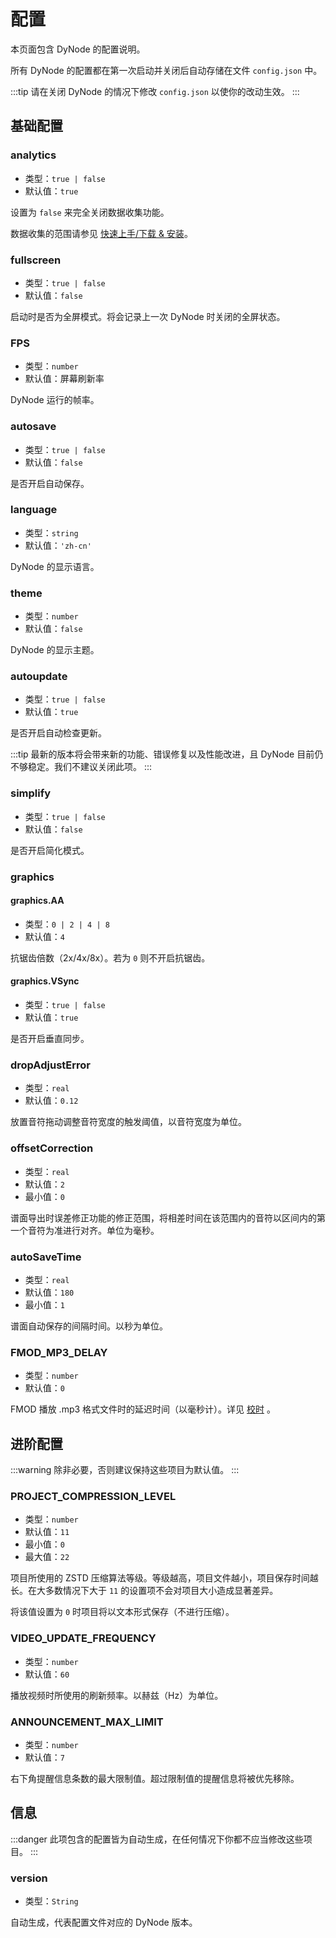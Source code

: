 # 配置

本页面包含 DyNode 的配置说明。

所有 DyNode 的配置都在第一次启动并关闭后自动存储在文件 `config.json` 中。

:::tip
请在关闭 DyNode 的情况下修改 `config.json` 以使你的改动生效。
:::

## 基础配置

### analytics

* 类型：`true | false`
* 默认值：`true`

设置为 `false` 来完全关闭数据收集功能。

数据收集的范围请参见 [快速上手/下载 & 安装](getting-started.md)。

### fullscreen

* 类型：`true | false`
* 默认值：`false`

启动时是否为全屏模式。将会记录上一次 DyNode 时关闭的全屏状态。

### FPS

* 类型：`number`
* 默认值：屏幕刷新率

DyNode 运行的帧率。

### autosave

* 类型：`true | false`
* 默认值：`false`

是否开启自动保存。

### language

* 类型：`string`
* 默认值：`'zh-cn'`

DyNode 的显示语言。

### theme

* 类型：`number`
* 默认值：`false`

DyNode 的显示主题。

### autoupdate

* 类型：`true | false`
* 默认值：`true`

是否开启自动检查更新。

:::tip
最新的版本将会带来新的功能、错误修复以及性能改进，且 DyNode 目前仍不够稳定。我们不建议关闭此项。
:::

### simplify

* 类型：`true | false`
* 默认值：`false`

是否开启简化模式。

### graphics

#### graphics.AA

* 类型：`0 | 2 | 4 | 8`
* 默认值：`4`

抗锯齿倍数（2x/4x/8x）。若为 `0` 则不开启抗锯齿。

#### graphics.VSync

* 类型：`true | false`
* 默认值：`true`

是否开启垂直同步。

### dropAdjustError

* 类型：`real`
* 默认值：`0.12`

放置音符拖动调整音符宽度的触发阈值，以音符宽度为单位。


### offsetCorrection

* 类型：`real`
* 默认值：`2`
* 最小值：`0`

谱面导出时误差修正功能的修正范围，将相差时间在该范围内的音符以区间内的第一个音符为准进行对齐。单位为毫秒。

### autoSaveTime

* 类型：`real`
* 默认值：`180`
* 最小值：`1`

谱面自动保存的间隔时间。以秒为单位。

### FMOD_MP3_DELAY

* 类型：`number`
* 默认值：`0`

FMOD 播放 .mp3 格式文件时的延迟时间（以毫秒计）。详见 [校时](/guide/timing.html#mp3-与-wav-格式的延迟处理) 。

## 进阶配置

:::warning
除非必要，否则建议保持这些项目为默认值。
:::

### PROJECT_COMPRESSION_LEVEL

* 类型：`number`
* 默认值：`11`
* 最小值：`0`
* 最大值：`22`

项目所使用的 ZSTD 压缩算法等级。等级越高，项目文件越小，项目保存时间越长。在大多数情况下大于 `11` 的设置项不会对项目大小造成显著差异。

将该值设置为 `0` 时项目将以文本形式保存（不进行压缩）。

### VIDEO_UPDATE_FREQUENCY

* 类型：`number`
* 默认值：`60`

播放视频时所使用的刷新频率。以赫兹（Hz）为单位。

### ANNOUNCEMENT_MAX_LIMIT

* 类型：`number`
* 默认值：`7`

右下角提醒信息条数的最大限制值。超过限制值的提醒信息将被优先移除。

## 信息

:::danger
此项包含的配置皆为自动生成，在任何情况下你都不应当修改这些项目。
:::

### version

* 类型：`String`

自动生成，代表配置文件对应的 DyNode 版本。